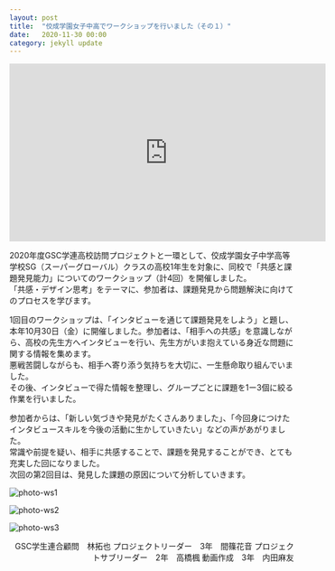 ```yaml
---
layout: post
title:  "佼成学園女子中高でワークショップを行いました（その１）"
date:   2020-11-30 00:00
category: jekyll update
---
```


<div class="youtube">
<iframe width="560" height="315" src="https://www.youtube.com/embed/xYl_dM42HOA" frameborder="0" allow="accelerometer; autoplay; clipboard-write; encrypted-media; gyroscope; picture-in-picture" allowfullscreen></iframe>
</div>

2020年度GSC学連高校訪問プロジェクトと一環として、佼成学園女子中学高等学校SG（スーパーグローバル）クラスの高校1年生を対象に、同校で「共感と課題発見能力」についてのワークショップ（計4回）を開催しました。  
「共感・デザイン思考」をテーマに、参加者は、課題発見から問題解決に向けてのプロセスを学びます。

1回目のワークショップは、「インタビューを通じて課題発見をしよう」と題し、本年10月30日（金）に開催しました。参加者は、「相手への共感」を意識しながら、高校の先生方へインタビューを行い、先生方がいま抱えている身近な問題に関する情報を集めます。  
悪戦苦闘しながらも、相手へ寄り添う気持ちを大切に、一生懸命取り組んでいました。  
その後、インタビューで得た情報を整理し、グループごとに課題を1ー3個に絞る作業を行いました。

参加者からは、「新しい気づきや発見がたくさんありました」、「今回身につけたインタビュースキルを今後の活動に生かしていきたい」などの声があがりました。  
常識や前提を疑い、相手に共感することで、課題を発見することができ、とても充実した回になりました。  
次回の第2回目は、発見した課題の原因について分析していきます。

![photo-ws1](http://www.gsc.aoyama.ac.jp/assets/images/news/20201130_gakuren1.jpg)

![photo-ws2](http://www.gsc.aoyama.ac.jp/assets/images/news/20201130_gakuren2.jpg)

![photo-ws3](http://www.gsc.aoyama.ac.jp/assets/images/news/20201130_gakuren3.jpg)

<div style="text-align: right;">
GSC学生連合顧問　林拓也  
プロジェクトリーダー　3年　間篠花音  
プロジェクトサブリーダー　2年　高橋楓  
動画作成　3年　内田麻友
</div>


[jekyll-docs]: https://jekyllrb.com/docs/home
[jekyll-gh]:   https://github.com/jekyll/jekyll
[jekyll-talk]: https://talk.jekyllrb.com/
